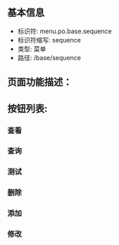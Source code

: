 
## 基本信息

- 标识符: menu.po.base.sequence
- 标识符缩写: sequence
- 类型: 菜单
- 路径: /base/sequence

## 页面功能描述：





## 按钮列表:


### 查看



### 查询



### 测试



### 删除



### 添加



### 修改


